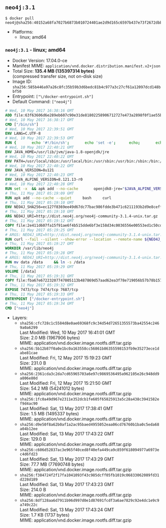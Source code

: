 ## `neo4j:3.1`

```console
$ docker pull neo4j@sha256:40152a68fa7027b6873b010724401ae2d9d165c6597b437e73f2672dbb2cdd39
```

-	Platforms:
	-	linux; amd64

### `neo4j:3.1` - linux; amd64

-	Docker Version: 17.04.0-ce
-	Manifest MIME: `application/vnd.docker.distribution.manifest.v2+json`
-	Total Size: **135.4 MB (135397314 bytes)**  
	(compressed transfer size, not on-disk size)
-	Image ID: `sha256:585b446a97a26c8fc35b59b3d6bedc81b4c977a3c27cf61a12097dcd148bbf50`
-	Entrypoint: `["\/docker-entrypoint.sh"]`
-	Default Command: `["neo4j"]`

```dockerfile
# Wed, 10 May 2017 16:38:16 GMT
ADD file:63f63606d6e289eb607c90e31de81802258906712727e473a2898f0f1ae55bb5 in / 
# Wed, 10 May 2017 16:38:17 GMT
CMD ["/bin/sh"]
# Wed, 10 May 2017 22:39:51 GMT
ENV LANG=C.UTF-8
# Wed, 10 May 2017 22:39:53 GMT
RUN { 		echo '#!/bin/sh'; 		echo 'set -e'; 		echo; 		echo 'dirname "$(dirname "$(readlink -f "$(which javac || which java)")")"'; 	} > /usr/local/bin/docker-java-home 	&& chmod +x /usr/local/bin/docker-java-home
# Wed, 10 May 2017 22:40:21 GMT
ENV JAVA_HOME=/usr/lib/jvm/java-1.8-openjdk/jre
# Wed, 10 May 2017 22:40:22 GMT
ENV PATH=/usr/local/sbin:/usr/local/bin:/usr/sbin:/usr/bin:/sbin:/bin:/usr/lib/jvm/java-1.8-openjdk/jre/bin:/usr/lib/jvm/java-1.8-openjdk/bin
# Wed, 10 May 2017 22:40:22 GMT
ENV JAVA_VERSION=8u121
# Wed, 10 May 2017 22:40:23 GMT
ENV JAVA_ALPINE_VERSION=8.121.13-r0
# Wed, 10 May 2017 22:40:28 GMT
RUN set -x 	&& apk add --no-cache 		openjdk8-jre="$JAVA_ALPINE_VERSION" 	&& [ "$JAVA_HOME" = "$(docker-java-home)" ]
# Thu, 11 May 2017 05:19:09 GMT
RUN apk add --no-cache --quiet     bash     curl
# Thu, 11 May 2017 05:19:10 GMT
ENV NEO4J_SHA256=ec127f8369ee49d67dc77bac986fdde3b471c6211193b2d9e8ceff62d708d85e NEO4J_TARBALL=neo4j-community-3.1.4-unix.tar.gz
# Thu, 11 May 2017 05:19:10 GMT
ARG NEO4J_URI=http://dist.neo4j.org/neo4j-community-3.1.4-unix.tar.gz
# Thu, 11 May 2017 05:19:12 GMT
COPY file:2e411d607fa15f91ae6f4b515dde6bf3e158d34c0036556e00553ed1c50cd63d in /tmp/ 
# Thu, 11 May 2017 05:19:25 GMT
# ARGS: NEO4J_URI=http://dist.neo4j.org/neo4j-community-3.1.4-unix.tar.gz
RUN curl --fail --silent --show-error --location --remote-name ${NEO4J_URI}     && echo "${NEO4J_SHA256}  ${NEO4J_TARBALL}" | sha256sum -csw -     && tar --extract --file ${NEO4J_TARBALL} --directory /var/lib     && mv /var/lib/neo4j-* /var/lib/neo4j     && rm ${NEO4J_TARBALL}
# Thu, 11 May 2017 05:19:27 GMT
WORKDIR /var/lib/neo4j
# Thu, 11 May 2017 05:19:28 GMT
# ARGS: NEO4J_URI=http://dist.neo4j.org/neo4j-community-3.1.4-unix.tar.gz
RUN mv data /data     && ln -s /data
# Thu, 11 May 2017 05:19:29 GMT
VOLUME [/data]
# Thu, 11 May 2017 05:19:31 GMT
COPY file:fba67e67223207747005113b487869d57aad62ea3f78e719056b57b78b157bfc in /docker-entrypoint.sh 
# Thu, 11 May 2017 05:19:32 GMT
EXPOSE 7473/tcp 7474/tcp 7687/tcp
# Thu, 11 May 2017 05:19:33 GMT
ENTRYPOINT ["/docker-entrypoint.sh"]
# Thu, 11 May 2017 05:19:34 GMT
CMD ["neo4j"]
```

-	Layers:
	-	`sha256:cfc728c1c5584d8e0ae69368fc9c34d54d72651355573ba42554c2469a0a6299`  
		Last Modified: Wed, 10 May 2017 16:41:01 GMT  
		Size: 2.0 MB (1967906 bytes)  
		MIME: application/vnd.docker.image.rootfs.diff.tar.gzip
	-	`sha256:5b12b87f0a0e1bc0a163558cc56861b86355598153fb9e35273ece1dabe81cae`  
		Last Modified: Fri, 12 May 2017 15:19:23 GMT  
		Size: 231.0 B  
		MIME: application/vnd.docker.image.rootfs.diff.tar.gzip
	-	`sha256:2361cda3c2da7cd65965703a6e97c9869536495a962105e26c948dd9a806e80d`  
		Last Modified: Fri, 12 May 2017 15:21:50 GMT  
		Size: 54.2 MB (54241012 bytes)  
		MIME: application/vnd.docker.image.rootfs.diff.tar.gzip
	-	`sha256:1fc0a49d967e2311e352dcb1fe605f65825913a5c28a438c3941582ef9d4ac90`  
		Last Modified: Sat, 13 May 2017 17:38:41 GMT  
		Size: 1.5 MB (1495337 bytes)  
		MIME: application/vnd.docker.image.rootfs.diff.tar.gzip
	-	`sha256:d9e50f8a62b0af1a2ac95baed4955052eaa06cd76760b1ba0c5eda68a04b12ee`  
		Last Modified: Sat, 13 May 2017 17:43:22 GMT  
		Size: 129.0 B  
		MIME: application/vnd.docker.image.rootfs.diff.tar.gzip
	-	`sha256:c606d52837ac3e965f40ced8f40efa449ca9c859f618094977a6973ec4d6fd23`  
		Last Modified: Sat, 13 May 2017 17:43:29 GMT  
		Size: 77.7 MB (77690748 bytes)  
		MIME: application/vnd.docker.image.rootfs.diff.tar.gzip
	-	`sha256:f384724f2f17fa1041093f43c985dcff05fb1019c06833062089fd31d228d189`  
		Last Modified: Sat, 13 May 2017 17:43:23 GMT  
		Size: 214.0 B  
		MIME: application/vnd.docker.image.rootfs.diff.tar.gzip
	-	`sha256:8df128aa6d7911b96d997d0e1d87691fcdf3a6ae7829c92e4dc1e9c9a749c22c`  
		Last Modified: Sat, 13 May 2017 17:43:24 GMT  
		Size: 1.7 KB (1737 bytes)  
		MIME: application/vnd.docker.image.rootfs.diff.tar.gzip
